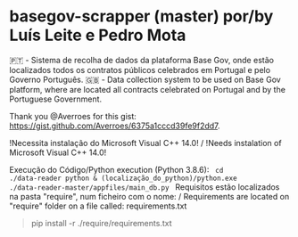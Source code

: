 # basegov-scrapper (master) por/by Luís Leite e Pedro Mota

🇵🇹 - Sistema de recolha de dados da plataforma Base Gov, onde estão localizados todos os contratos públicos celebrados em Portugal e pelo Governo Português.
🇬🇧 - Data collection system to be used on Base Gov platform, where are located all contracts celebrated on Portugal and by the Portuguese Government.

Thank you @Averroes for this gist: https://gist.github.com/Averroes/6375a1cccd39fe9f2dd7.

!Necessita instalação do Microsoft Visual C++ 14.0! / !Needs instalation of Microsoft Visual C++ 14.0!

Execução do Código/Python execution (Python 3.8.6):
<code>
cd ./data-reader
python & (localização_do_python)/python.exe ./data-reader-master/appfiles/main_db.py
</code>
Requisitos estão localizados na pasta "require", num ficheiro com o nome: / Requirements are located on "require" folder on a file called:
requirements.txt

> pip install -r ./require/requirements.txt
